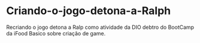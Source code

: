 # Criando-o-jogo-detona-a-Ralph
Recriando o jogo detona a Ralp como atividade da DIO debtro do BootCamp da iFood Basico sobre criação de game.
